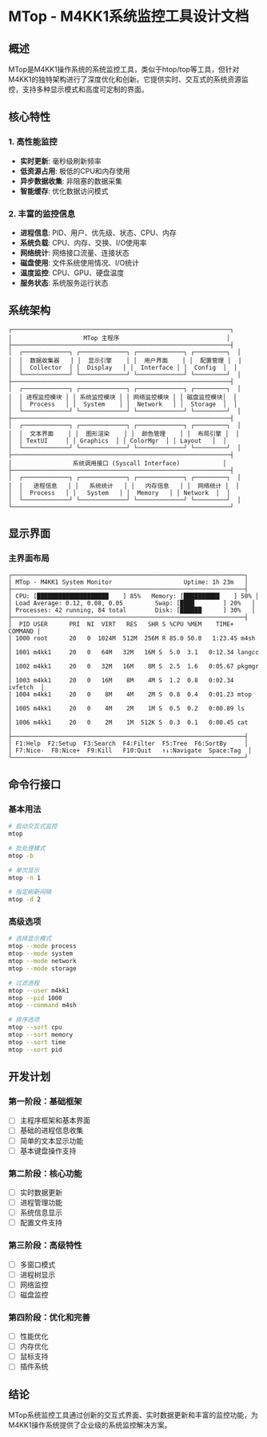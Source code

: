 # MTop - M4KK1系统监控工具设计文档

## 概述

MTop是M4KK1操作系统的系统监控工具，类似于htop/top等工具，但针对M4KK1的独特架构进行了深度优化和创新。它提供实时、交互式的系统资源监控，支持多种显示模式和高度可定制的界面。

## 核心特性

### 1. 高性能监控
- **实时更新**: 毫秒级刷新频率
- **低资源占用**: 极低的CPU和内存使用
- **异步数据收集**: 非阻塞的数据采集
- **智能缓存**: 优化数据访问模式

### 2. 丰富的监控信息
- **进程信息**: PID、用户、优先级、状态、CPU、内存
- **系统负载**: CPU、内存、交换、I/O使用率
- **网络统计**: 网络接口流量、连接状态
- **磁盘使用**: 文件系统使用情况、I/O统计
- **温度监控**: CPU、GPU、硬盘温度
- **服务状态**: 系统服务运行状态

## 系统架构

```
┌─────────────────────────────────────────────────────────────┐
│                    MTop 主程序                              │
├─────────────────────────────────────────────────────────────┤
│  ┌─────────────┐ ┌─────────────┐ ┌─────────────┐ ┌─────────┐  │
│  │  数据收集器   │ │  显示引擎    │ │  用户界面    │ │  配置管理 │  │
│  │  Collector  │ │  Display   │ │  Interface │ │  Config  │  │
│  └─────────────┘ └─────────────┘ └─────────────┘ └─────────┘  │
├─────────────────────────────────────────────────────────────┤
│  ┌─────────────┐ ┌─────────────┐ ┌─────────────┐ ┌─────────┐  │
│  │ 进程监控模块 │ │ 系统监控模块 │ │ 网络监控模块 │ │ 磁盘监控模块│  │
│  │  Process   │ │  System    │ │  Network   │ │  Storage  │  │
│  └─────────────┘ └─────────────┘ └─────────────┘ └─────────┘  │
├─────────────────────────────────────────────────────────────┤
│  ┌─────────────┐ ┌─────────────┐ ┌─────────────┐ ┌─────────┐  │
│  │  文本界面    │ │  图形渲染    │ │  颜色管理    │ │  布局引擎 │  │
│  │ TextUI     │ │ Graphics  │ │ ColorMgr  │ │ Layout   │  │
│  └─────────────┘ └─────────────┘ └─────────────┘ └─────────┘  │
├─────────────────────────────────────────────────────────────┤
│                 系统调用接口 (Syscall Interface)            │
├─────────────────────────────────────────────────────────────┤
│  ┌─────────────┐ ┌─────────────┐ ┌─────────────┐ ┌─────────┐  │
│  │   进程信息   │ │   系统统计   │ │   内存信息   │ │  网络统计 │  │
│  │  Process   │ │   System   │ │  Memory   │ │ Network  │  │
│  └─────────────┘ └─────────────┘ └─────────────┘ └─────────┘  │
└─────────────────────────────────────────────────────────────┘
```

## 显示界面

### 主界面布局
```
┌─────────────────────────────────────────────────────────────────┐
│ MTop - M4KK1 System Monitor                    Uptime: 1h 23m   │
├─────────────────────────────────────────────────────────────────┤
│ CPU: [████████████████████    ] 85%   Memory: [██████████    ] 50% │
│ Load Average: 0.12, 0.08, 0.05         Swap: [████        ] 20%   │
│ Processes: 42 running, 84 total        Disk: [██████      ] 30%   │
├─────────────────────────────────────────────────────────────────┤
│  PID USER      PRI  NI  VIRT   RES   SHR S %CPU %MEM    TIME+  COMMAND │
│ 1000 root      20   0  1024M  512M  256M R 85.0 50.0   1:23.45 m4sh     │
│ 1001 m4kk1     20   0   64M   32M   16M S  5.0  3.1   0:12.34 langcc   │
│ 1002 m4kk1     20   0   32M   16M    8M S  2.5  1.6   0:05.67 pkgmgr   │
│ 1003 m4kk1     20   0   16M    8M    4M S  1.2  0.8   0:02.34 ivfetch  │
│ 1004 m4kk1     20   0    8M    4M    2M S  0.8  0.4   0:01.23 mtop     │
│ 1005 m4kk1     20   0    4M    2M    1M S  0.5  0.2   0:00.89 ls       │
│ 1006 m4kk1     20   0    2M    1M  512K S  0.3  0.1   0:00.45 cat      │
├─────────────────────────────────────────────────────────────────┤
│ F1:Help  F2:Setup  F3:Search  F4:Filter  F5:Tree  F6:SortBy     │
│ F7:Nice-  F8:Nice+  F9:Kill   F10:Quit   ↑↓:Navigate  Space:Tag  │
└─────────────────────────────────────────────────────────────────┘
```

## 命令行接口

### 基本用法
```bash
# 启动交互式监控
mtop

# 批处理模式
mtop -b

# 单次显示
mtop -n 1

# 指定刷新间隔
mtop -d 2
```

### 高级选项
```bash
# 选择显示模式
mtop --mode process
mtop --mode system
mtop --mode network
mtop --mode storage

# 过滤进程
mtop --user m4kk1
mtop --pid 1000
mtop --command m4sh

# 排序选项
mtop --sort cpu
mtop --sort memory
mtop --sort time
mtop --sort pid
```

## 开发计划

### 第一阶段：基础框架
- [ ] 主程序框架和基本界面
- [ ] 基础的进程信息收集
- [ ] 简单的文本显示功能
- [ ] 基本键盘操作支持

### 第二阶段：核心功能
- [ ] 实时数据更新
- [ ] 进程管理功能
- [ ] 系统信息显示
- [ ] 配置文件支持

### 第三阶段：高级特性
- [ ] 多窗口模式
- [ ] 进程树显示
- [ ] 网络监控
- [ ] 磁盘监控

### 第四阶段：优化和完善
- [ ] 性能优化
- [ ] 内存优化
- [ ] 鼠标支持
- [ ] 插件系统

## 结论

MTop系统监控工具通过创新的交互式界面、实时数据更新和丰富的监控功能，为M4KK1操作系统提供了企业级的系统监控解决方案。